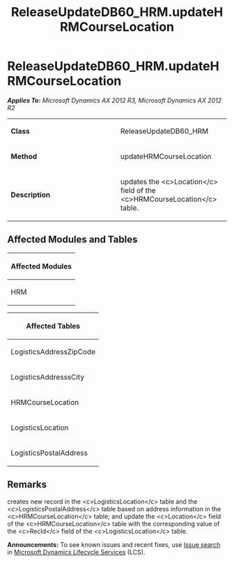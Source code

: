 ﻿---
title: ReleaseUpdateDB60_HRM.updateHRMCourseLocation
TOCTitle: ReleaseUpdateDB60_HRM.updateHRMCourseLocation
ms:assetid: f226adeb-f9d8-5fe5-01dc-7a7ef2e9f0b7
ms:mtpsurl: https://msdn.microsoft.com/en-us/library/JJ737445(v=AX.60)
ms:contentKeyID: 49712140
ms.date: 05/18/2015
mtps_version: v=AX.60
---

# ReleaseUpdateDB60\_HRM.updateHRMCourseLocation 


_**Applies To:** Microsoft Dynamics AX 2012 R3, Microsoft Dynamics AX 2012 R2_

<table>
<colgroup>
<col style="width: 50%" />
<col style="width: 50%" />
</colgroup>
<tbody>
<tr class="odd">
<td><p><strong>Class</strong></p></td>
<td><p>ReleaseUpdateDB60_HRM</p></td>
</tr>
<tr class="even">
<td><p><strong>Method</strong></p></td>
<td><p>updateHRMCourseLocation</p></td>
</tr>
<tr class="odd">
<td><p><strong>Description</strong></p></td>
<td><p>updates the &lt;c&gt;Location&lt;/c&gt; field of the &lt;c&gt;HRMCourseLocation&lt;/c&gt; table.</p></td>
</tr>
</tbody>
</table>


## Affected Modules and Tables

<table>
<colgroup>
<col style="width: 100%" />
</colgroup>
<thead>
<tr class="header">
<th><p>Affected Modules</p></th>
</tr>
</thead>
<tbody>
<tr class="odd">
<td><p>HRM</p></td>
</tr>
</tbody>
</table>


<table>
<colgroup>
<col style="width: 100%" />
</colgroup>
<thead>
<tr class="header">
<th><p>Affected Tables</p></th>
</tr>
</thead>
<tbody>
<tr class="odd">
<td><p>LogisticsAddressZipCode</p></td>
</tr>
<tr class="even">
<td><p>LogisticsAddresssCity</p></td>
</tr>
<tr class="odd">
<td><p>HRMCourseLocation</p></td>
</tr>
<tr class="even">
<td><p>LogisticsLocation</p></td>
</tr>
<tr class="odd">
<td><p>LogisticsPostalAddress</p></td>
</tr>
</tbody>
</table>


## Remarks

creates new record in the \<c\>LogisticsLocation\</c\> table and the \<c\>LogisticsPostalAddress\</c\> table based on address information in the \<c\>HRMCourseLocation\</c\> table; and update the \<c\>Location\</c\> field of the \<c\>HRMCourseLocation\</c\> table with the corresponding value of the \<c\>RecId\</c\> field of the \<c\>LogisticsLocation\</c\> table.

  
**Announcements:** To see known issues and recent fixes, use [Issue search](http://go.microsoft.com/fwlink/?linkid=389258) in [Microsoft Dynamics Lifecycle Services](http://go.microsoft.com/fwlink/?linkid=306505) (LCS).

